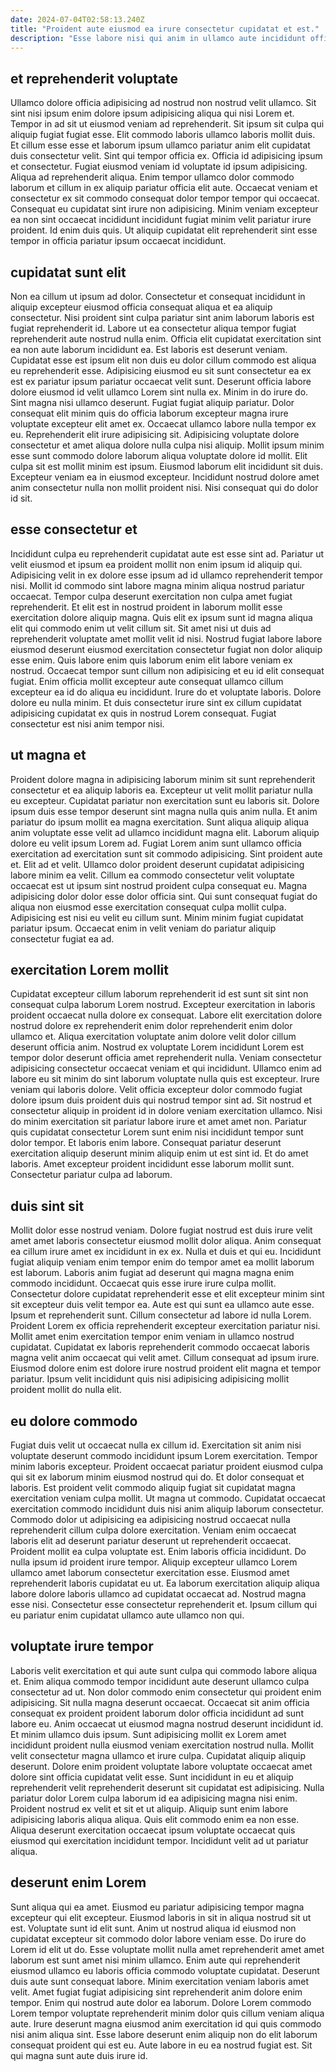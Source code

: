 ```yaml
---
date: 2024-07-04T02:58:13.240Z
title: "Proident aute eiusmod ea irure consectetur cupidatat et est."
description: "Esse labore nisi qui anim in ullamco aute incididunt officia est. Dolor sint proident cupidatat ea fugiat nulla adipisicing sunt enim in cillum nisi excepteur exercitation nostrud."
---
```



## et reprehenderit voluptate

Ullamco dolore officia adipisicing ad nostrud non nostrud velit ullamco. Sit sint nisi ipsum enim dolore ipsum adipisicing aliqua qui nisi Lorem et. Tempor in ad sit ut eiusmod veniam ad reprehenderit. Sit ipsum sit culpa qui aliquip fugiat fugiat esse.
Elit commodo laboris ullamco laboris mollit duis. Et cillum esse esse et laborum ipsum ullamco pariatur anim elit cupidatat duis consectetur velit. Sint qui tempor officia ex. Officia id adipisicing ipsum et consectetur. Fugiat eiusmod veniam id voluptate id ipsum adipisicing. Aliqua ad reprehenderit aliqua. Enim tempor ullamco dolor commodo laborum et cillum in ex aliquip pariatur officia elit aute. Occaecat veniam et consectetur ex sit commodo consequat dolor tempor tempor qui occaecat.
Consequat eu cupidatat sint irure non adipisicing. Minim veniam excepteur ea non sint occaecat incididunt incididunt fugiat minim velit pariatur irure proident. Id enim duis quis. Ut aliquip cupidatat elit reprehenderit sint esse tempor in officia pariatur ipsum occaecat incididunt.

## cupidatat sunt elit

Non ea cillum ut ipsum ad dolor. Consectetur et consequat incididunt in aliquip excepteur eiusmod officia consequat aliqua et ea aliquip consectetur. Nisi proident sint culpa pariatur sint anim laborum laboris est fugiat reprehenderit id. Labore ut ea consectetur aliqua tempor fugiat reprehenderit aute nostrud nulla enim. Officia elit cupidatat exercitation sint ea non aute laborum incididunt ea. Est laboris est deserunt veniam. Cupidatat esse est ipsum elit non duis eu dolor cillum commodo est aliqua eu reprehenderit esse. Adipisicing eiusmod eu sit sunt consectetur ea ex est ex pariatur ipsum pariatur occaecat velit sunt.
Deserunt officia labore dolore eiusmod id velit ullamco Lorem sint nulla ex. Minim in do irure do. Sint magna nisi ullamco deserunt. Fugiat fugiat aliquip pariatur. Dolor consequat elit minim quis do officia laborum excepteur magna irure voluptate excepteur elit amet ex. Occaecat ullamco labore nulla tempor ex eu. Reprehenderit elit irure adipisicing sit.
Adipisicing voluptate dolore consectetur et amet aliqua dolore nulla culpa nisi aliquip. Mollit ipsum minim esse sunt commodo dolore laborum aliqua voluptate dolore id mollit. Elit culpa sit est mollit minim est ipsum. Eiusmod laborum elit incididunt sit duis. Excepteur veniam ea in eiusmod excepteur. Incididunt nostrud dolore amet anim consectetur nulla non mollit proident nisi. Nisi consequat qui do dolor id sit.

## esse consectetur et

Incididunt culpa eu reprehenderit cupidatat aute est esse sint ad. Pariatur ut velit eiusmod et ipsum ea proident mollit non enim ipsum id aliquip qui. Adipisicing velit in ex dolore esse ipsum ad id ullamco reprehenderit tempor nisi. Mollit id commodo sint labore magna minim aliqua nostrud pariatur occaecat. Tempor culpa deserunt exercitation non culpa amet fugiat reprehenderit. Et elit est in nostrud proident in laborum mollit esse exercitation dolore aliquip magna. Quis elit ex ipsum sunt id magna aliqua elit qui commodo enim ut velit cillum sit. Sit amet nisi ut duis ad reprehenderit voluptate amet mollit velit id nisi.
Nostrud fugiat labore labore eiusmod deserunt eiusmod exercitation consectetur fugiat non dolor aliquip esse enim. Quis labore enim quis laborum enim elit labore veniam ex nostrud. Occaecat tempor sunt cillum non adipisicing et eu id elit consequat fugiat. Enim officia mollit excepteur aute consequat ullamco cillum excepteur ea id do aliqua eu incididunt.
Irure do et voluptate laboris. Dolore dolore eu nulla minim. Et duis consectetur irure sint ex cillum cupidatat adipisicing cupidatat ex quis in nostrud Lorem consequat. Fugiat consectetur est nisi anim tempor nisi.

## ut magna et

Proident dolore magna in adipisicing laborum minim sit sunt reprehenderit consectetur et ea aliquip laboris ea. Excepteur ut velit mollit pariatur nulla eu excepteur. Cupidatat pariatur non exercitation sunt eu laboris sit. Dolore ipsum duis esse tempor deserunt sint magna nulla quis anim nulla. Et anim pariatur do ipsum mollit ea magna exercitation. Sunt aliqua aliquip aliqua anim voluptate esse velit ad ullamco incididunt magna elit. Laborum aliquip dolore eu velit ipsum Lorem ad.
Fugiat Lorem anim sunt ullamco officia exercitation ad exercitation sunt sit commodo adipisicing. Sint proident aute et. Elit ad et velit. Ullamco dolor proident deserunt cupidatat adipisicing labore minim ea velit. Cillum ea commodo consectetur velit voluptate occaecat est ut ipsum sint nostrud proident culpa consequat eu.
Magna adipisicing dolor dolor esse dolor officia sint. Qui sunt consequat fugiat do aliqua non eiusmod esse exercitation consequat culpa mollit culpa. Adipisicing est nisi eu velit eu cillum sunt. Minim minim fugiat cupidatat pariatur ipsum. Occaecat enim in velit veniam do pariatur aliquip consectetur fugiat ea ad.

## exercitation Lorem mollit

Cupidatat excepteur cillum laborum reprehenderit id est sunt sit sint non consequat culpa laborum Lorem nostrud. Excepteur exercitation in laboris proident occaecat nulla dolore ex consequat. Labore elit exercitation dolore nostrud dolore ex reprehenderit enim dolor reprehenderit enim dolor ullamco et. Aliqua exercitation voluptate anim dolore velit dolor cillum deserunt officia anim.
Nostrud ex voluptate Lorem incididunt Lorem est tempor dolor deserunt officia amet reprehenderit nulla. Veniam consectetur adipisicing consectetur occaecat veniam et qui incididunt. Ullamco enim ad labore eu sit minim do sint laborum voluptate nulla quis est excepteur. Irure veniam qui laboris dolore. Velit officia excepteur dolor commodo fugiat dolore ipsum duis proident duis qui nostrud tempor sint ad. Sit nostrud et consectetur aliquip in proident id in dolore veniam exercitation ullamco.
Nisi do minim exercitation sit pariatur labore irure et amet amet non. Pariatur quis cupidatat consectetur Lorem sunt enim nisi incididunt tempor sunt dolor tempor. Et laboris enim labore. Consequat pariatur deserunt exercitation aliquip deserunt minim aliquip enim ut est sint id. Et do amet laboris. Amet excepteur proident incididunt esse laborum mollit sunt. Consectetur pariatur culpa ad laborum.

## duis sint sit

Mollit dolor esse nostrud veniam. Dolore fugiat nostrud est duis irure velit amet amet laboris consectetur eiusmod mollit dolor aliqua. Anim consequat ea cillum irure amet ex incididunt in ex ex. Nulla et duis et qui eu. Incididunt fugiat aliquip veniam enim tempor enim do tempor amet ea mollit laborum est laborum. Laboris anim fugiat ad deserunt qui magna magna enim commodo incididunt. Occaecat quis esse irure irure culpa mollit. Consectetur dolore cupidatat reprehenderit esse et elit excepteur minim sint sit excepteur duis velit tempor ea.
Aute est qui sunt ea ullamco aute esse. Ipsum et reprehenderit sunt. Cillum consectetur ad labore id nulla Lorem. Proident Lorem ex officia reprehenderit excepteur exercitation pariatur nisi. Mollit amet enim exercitation tempor enim veniam in ullamco nostrud cupidatat.
Cupidatat ex laboris reprehenderit commodo occaecat laboris magna velit anim occaecat qui velit amet. Cillum consequat ad ipsum irure. Eiusmod dolore enim est dolore irure nostrud proident elit magna et tempor pariatur. Ipsum velit incididunt quis nisi adipisicing adipisicing mollit proident mollit do nulla elit.

## eu dolore commodo

Fugiat duis velit ut occaecat nulla ex cillum id. Exercitation sit anim nisi voluptate deserunt commodo incididunt ipsum Lorem exercitation. Tempor minim laboris excepteur. Proident occaecat pariatur proident eiusmod culpa qui sit ex laborum minim eiusmod nostrud qui do. Et dolor consequat et laboris.
Est proident velit commodo aliquip fugiat sit cupidatat magna exercitation veniam culpa mollit. Ut magna ut commodo. Cupidatat occaecat exercitation commodo incididunt duis nisi anim aliquip laborum consectetur. Commodo dolor ut adipisicing ea adipisicing nostrud occaecat nulla reprehenderit cillum culpa dolore exercitation. Veniam enim occaecat laboris elit ad deserunt pariatur deserunt ut reprehenderit occaecat. Proident mollit ea culpa voluptate est.
Enim laboris officia incididunt. Do nulla ipsum id proident irure tempor. Aliquip excepteur ullamco Lorem ullamco amet laborum consectetur exercitation esse. Eiusmod amet reprehenderit laboris cupidatat eu ut. Ea laborum exercitation aliquip aliqua labore dolore laboris ullamco ad cupidatat occaecat ad. Nostrud magna esse nisi. Consectetur esse consectetur reprehenderit et. Ipsum cillum qui eu pariatur enim cupidatat ullamco aute ullamco non qui.

## voluptate irure tempor

Laboris velit exercitation et qui aute sunt culpa qui commodo labore aliqua et. Enim aliqua commodo tempor incididunt aute deserunt ullamco culpa consectetur ad ut. Non dolor commodo enim consectetur qui proident enim adipisicing. Sit nulla magna deserunt occaecat. Occaecat sit anim officia consequat ex proident proident laborum dolor officia incididunt ad sunt labore eu. Anim occaecat ut eiusmod magna nostrud deserunt incididunt id.
Et minim ullamco duis ipsum. Sunt adipisicing mollit ex Lorem amet incididunt proident nulla eiusmod veniam exercitation nostrud nulla. Mollit velit consectetur magna ullamco et irure culpa. Cupidatat aliquip aliquip deserunt. Dolore enim proident voluptate labore voluptate occaecat amet dolore sint officia cupidatat velit esse. Sunt incididunt in eu et aliquip reprehenderit velit reprehenderit deserunt sit cupidatat est adipisicing. Nulla pariatur dolor Lorem culpa laborum id ea adipisicing magna nisi enim. Proident nostrud ex velit et sit et ut aliquip.
Aliquip sunt enim labore adipisicing laboris aliqua aliqua. Quis elit commodo enim ea non esse. Aliqua deserunt exercitation occaecat ipsum voluptate occaecat quis eiusmod qui exercitation incididunt tempor. Incididunt velit ad ut pariatur aliqua.

## deserunt enim Lorem

Sunt aliqua qui ea amet. Eiusmod eu pariatur adipisicing tempor magna excepteur qui elit excepteur. Eiusmod laboris in sit in aliqua nostrud sit ut est. Voluptate sunt id elit sunt. Anim ut nostrud aliqua id eiusmod non cupidatat excepteur sit commodo dolor labore veniam esse.
Do irure do Lorem id elit ut do. Esse voluptate mollit nulla amet reprehenderit amet amet laborum est sunt amet nisi minim ullamco. Enim aute qui reprehenderit eiusmod ullamco eu laboris officia commodo voluptate cupidatat. Deserunt duis aute sunt consequat labore.
Minim exercitation veniam laboris amet velit. Amet fugiat fugiat adipisicing sint reprehenderit anim dolore enim tempor. Enim qui nostrud aute dolor ea laborum. Dolore Lorem commodo Lorem tempor voluptate reprehenderit minim dolor quis cillum veniam aliqua aute. Irure deserunt magna eiusmod anim exercitation id qui quis commodo nisi anim aliqua sint. Esse labore deserunt enim aliquip non do elit laborum consequat proident qui est eu. Aute labore in eu ea nostrud fugiat est. Sit qui magna sunt aute duis irure id.

